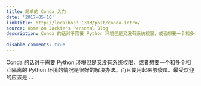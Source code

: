 ```yaml
---
title: 简单的 Conda 入门
date: '2017-05-10'
linkTitle: http://localhost:1313/post/conda-intro/
source: Home on Jackie's Personal Blog
description: Conda 的话对于需要 Python 环境但是又没有系统权限，或者想要一个和多个相互隔离的 Python 环境的情况是很好的解决办法。而且使用起来够傻瓜。最受欢迎的应该是
  ...
disable_comments: true
---
```

Conda 的话对于需要 Python 环境但是又没有系统权限，或者想要一个和多个相互隔离的 Python 环境的情况是很好的解决办法。而且使用起来够傻瓜。最受欢迎的应该是 ...